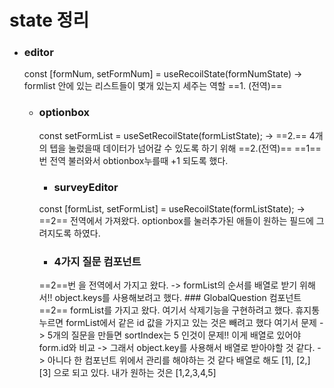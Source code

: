 # state 정리

- ### editor
	const [formNum, setFormNum] = useRecoilState(formNumState)
	-> formlist 안에 있는 리스트들이 몇개 있는지 세주는 역할 ==1. (전역)==
	- ### optionbox
		const setFormList = useSetRecoilState(formListState);
		-> ==2.== 4개의 텝을 눌렀을때 데이터가 넘어갈 수 있도록 하기 위해 ==2.(전역)==
		==1== 번 전역 불러와서 obtionbox누를때 +1 되도록 했다. 
		- ### surveyEditor
		const [formList, setFormList] = useRecoilState(formListState);
		-> ==2== 전역에서 가져왔다. optionbox를 눌러추가된 애들이 원하는 필드에 그려지도록 하였다. 
		- ### 4가지 질문 컴포넌트
		==2==번 을 전역에서 가지고 왔다. ->  formList의 순서를 배열로 받기 위해서!! object.keys를 사용해보려고 했다.
			### GlobalQuestion 컴포넌트
			==2== formList를 가지고 왔다. 여기서 삭제기능을 구현하려고 했다. 휴지통 누르면 formList에서 같은 id 값을 가지고 있는 것은 빼려고 했다 여기서 문제 -> 5개의 질문을 만들면 sortIndex는 5 인것이 문제!! 이게 배열로 있어야 form.id와 비교 
			-> 그래서 object.key를 사용해서 배열로 받아야할 것 같다. 
			-> 아니다 한 컴포넌트 위에서 관리를 해야하는 것 같다 배열로 해도 [1], [2,] [3] 으로 되고 있다. 내가 원하는 것은 [1,2,3,4,5]